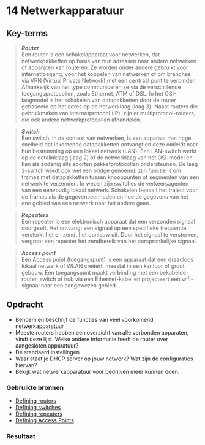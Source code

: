 # **14 Netwerkapparatuur**  

## **Key-terms**  
> ***Router***  
Een router is een schakelapparaat voor netwerken, dat netwerkpakketten op basis van hun adressen naar andere netwerken of apparaten kan routeren. Ze worden onder andere gebruikt voor internettoegang, voor het koppelen van netwerken of om branches via VPN (Virtual Private Network) met een centraal punt te verbinden. Afhankelijk van het type communiceren ze via de verschillende toegangsprotocollen, zoals Ethernet, ATM of DSL. In het OSI-laagmodel is het schakelen van datapakketten door de router gebaseerd op het adres op de netwerklaag (laag 3). Naast routers die gebruikmaken van internetprotocol (IP), zijn er multiprotocol-routers, die ook andere netwerkprotocollen afhandelen.

> ***Switch***  
Een switch, in de context van netwerken, is een apparaat met hoge snelheid dat inkomende datapakketten ontvangt en deze omleidt naar hun bestemming op een lokaal netwerk (LAN). Een LAN-switch werkt op de datalinklaag (laag 2) of de netwerklaag van het OSI-model en kan als zodanig alle soorten pakketprotocollen ondersteunen. De laag 2-switch wordt ook wel een bridge genoemd: zijn functie is om frames met datapakketten tussen knooppunten of segmenten van een netwerk te verzenden. In wezen zijn switches de verkeersagenten van een eenvoudig lokaal netwerk. Schakelen bepaalt het traject voor de frames als de gegevenseenheden en hoe de gegevens van het ene gebied van een netwerk naar het andere gaan.  

> ***Repeaters***  
Een repeater is een elektronisch apparaat dat een verzonden signaal doorgeeft. Het ontvangt een signaal op een specifieke frequentie, versterkt het en zendt het opnieuw uit. Door het signaal te versterken, vergroot een repeater het zendbereik van het oorspronkelijke signaal.  

> ***Access point***  
Een Access point (toegangspunt) is een apparaat dat een draadloos lokaal netwerk of WLAN creëert, meestal in een kantoor of groot gebouw. Een toegangspunt maakt verbinding met een bekabelde router, switch of hub via een Ethernet-kabel en projecteert een wifi-signaal naar een aangewezen gebied.

## **Opdracht**  
- Benoem en beschrijf de functies van veel voorkomend netwerkapparatuur
- Meeste routers hebben een overzicht van alle verbonden apparaten, vindt deze lijst.  Welke andere informatie heeft de router over aangesloten apparatuur?
- De standaard instellingen
- Waar staat je DHCP server op jouw netwerk? Wat zijn de configuraties hiervan?
- Bekijk wat netwerkapparatuur voor bedrijven meer kunnen doen.

### **Gebruikte bronnen**  
-   [Defining routers](https://www.nfon.com/en/service/knowledge-base/knowledge-base-detail/router)  
-   [Defining switches](https://www.techopedia.com/definition/2306/switch-networking)  
-   [Defining repeaters](https://techterms.com/definition/repeater)  
-   [Defining Access Points](https://www.linksys.com/us/r/resource-center/what-is-a-wifi-access-point/)  

### **Resultaat**  



